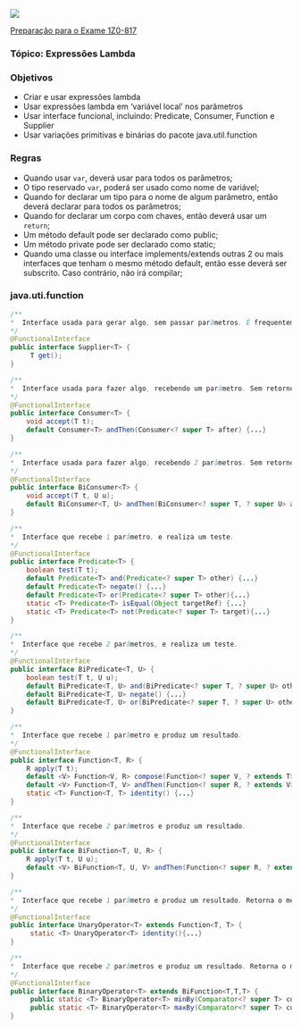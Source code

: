![](https://github.com/ocpjp-study/local-variable-inference/blob/main/ocpjp.png)

[Preparação para o Exame 1Z0-817](https://education.oracle.com/pt_BR/upgrade-ocp-java-6-7-8-to-java-se-11-developer/pexam_1Z0-817)

### Tópico: Expressões Lambda

### Objetivos
- Criar e usar expressões lambda
- Usar expressões lambda em ‘variável local’ nos parâmetros
- Usar interface funcional, incluindo: Predicate, Consumer, Function e Supplier
- Usar variações primitivas e binárias do pacote java.util.function

### Regras
- Quando usar `var`, deverá usar para todos os parâmetros;
- O tipo reservado `var`, poderá ser usado como nome de variável;
- Quando for declarar um tipo para o nome de algum parâmetro, então deverá declarar para todos os parâmetros;
- Quando for declarar um corpo com chaves, então deverá usar um `return`;
- Um método default pode ser declarado como public;
- Um método private pode ser declarado como static; 
- Quando uma classe ou interface implements/extends outras 2 ou mais interfaces que tenham o mesmo método default, então esse deverá ser subscrito. Caso contrário, não irá compilar;

### java.uti.function
```java
/**
*  Interface usada para gerar algo, sem passar parâmetros. É frequentemente usada, para construir novos objetos.
*/
@FunctionalInterface
public interface Supplier<T> {
     T get();
}
```

```java
/**
*  Interface usada para fazer algo, recebendo um parâmetro. Sem retorno (void).
*/
@FunctionalInterface
public interface Consumer<T> {
    void accept(T t);
    default Consumer<T> andThen(Consumer<? super T> after) {...}
}
```

```java
/**
*  Interface usada para fazer algo, recebendo 2 parâmetros. Sem retorno (void).
*/
@FunctionalInterface
public interface BiConsumer<T> {
    void accept(T t, U u);
    default BiConsumer<T, U> andThen(BiConsumer<? super T, ? super U> after) {...}
}
```

```java
/**
*  Interface que recebe 1 parâmetro, e realiza um teste.
*/
@FunctionalInterface
public interface Predicate<T> {
    boolean test(T t);
    default Predicate<T> and(Predicate<? super T> other) {...}
    default Predicate<T> negate() {...}
    default Predicate<T> or(Predicate<? super T> other){...}
    static <T> Predicate<T> isEqual(Object targetRef) {...}
    static <T> Predicate<T> not(Predicate<? super T> target){...}
}
```

```java
/**
*  Interface que recebe 2 parâmetros, e realiza um teste.
*/
@FunctionalInterface
public interface BiPredicate<T, U> {
    boolean test(T t, U u);
    default BiPredicate<T, U> and(BiPredicate<? super T, ? super U> other) {...}
    default BiPredicate<T, U> negate() {...}
    default BiPredicate<T, U> or(BiPredicate<? super T, ? super U> other) {...}
}
```

```java
/**
*  Interface que recebe 1 parâmetro e produz um resultado.
*/
@FunctionalInterface
public interface Function<T, R> {
    R apply(T t);
    default <V> Function<V, R> compose(Function<? super V, ? extends T> before) {...}
    default <V> Function<T, V> andThen(Function<? super R, ? extends V> after) {...}
    static <T> Function<T, T> identity() {...}
}
```

```java
/**
*  Interface que recebe 2 parâmetros e produz um resultado.
*/
@FunctionalInterface
public interface BiFunction<T, U, R> {
    R apply(T t, U u);
    default <V> BiFunction<T, U, V> andThen(Function<? super R, ? extends V> after) {...}
}    
```

```java
/**
*  Interface que recebe 1 parâmetro e produz um resultado. Retorna o mesmo tipo do input.
*/
@FunctionalInterface
public interface UnaryOperator<T> extends Function<T, T> {
     static <T> UnaryOperator<T> identity(){...}
} 
```

```java
/**
*  Interface que recebe 2 parâmetros e produz um resultado. Retorna o mesmo tipo do input.
*/
@FunctionalInterface
public interface BinaryOperator<T> extends BiFunction<T,T,T> {
     public static <T> BinaryOperator<T> minBy(Comparator<? super T> comparator) {...}
     public static <T> BinaryOperator<T> maxBy(Comparator<? super T> comparator) {...}
}
```
